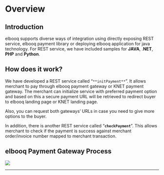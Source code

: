 
Overview
============

Introduction
------------

elbooq supports diverse ways of integration using directly exposing REST service, elbooq payment library or deploying elbooq application for java technology. For REST service, we have included samples for **JAVA**, .**NET**, **PHP** and **Python**.

How does it work?
-----------------

We have developed a REST service called “`**initPayment**`”. It allows merchant to pay through elbooq payment gateway or KNET payment gateway. The merchant can initialize service with preferred payment option and based on this a secure payment URL will be retrieved to redirect buyer to elbooq landing page or KNET landing page. 

Also, you can request both gateways’ URLs in case you need to give more options to the buyer.

In addition, there is another REST service called “**`checkPayment`**”. This allows merchant to check if the payment is success against merchant order/invoice number mapped to merchant transaction. 

elbooq Payment Gateway Process
------------------------------

![](https://www.elbooq.net/media/filer_public_thumbnails/filer_public/12/c1/12c18487-d3d8-4040-a412-e1a911cb4953/elbooq_payment_gateway.png__2696x648_q85_subsampling-2.png)

* * *


